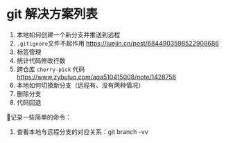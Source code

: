 # git 解决方案列表

1. 本地如何创建一个新分支并推送到远程
2. `.gitignore`文件不起作用 https://juejin.cn/post/6844903598522908686
3. 标签管理
4. 统计代码修改行数
5. 跨仓库 `cherry-pick` 代码 https://www.zybuluo.com/aqa510415008/note/1428756
6. 本地如何切换新分支（远程有、没有两种情况）
7. 删除分支
8. 代码回退





📝记录一些简单的命令：

1. 查看本地与远程分支的对应关系：git branch -vv
